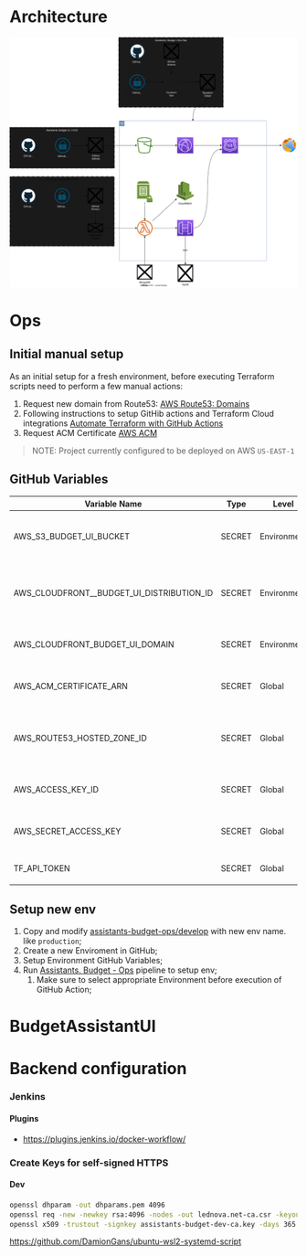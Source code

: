 # Architecture

![](./docs/architecture-general.drawio.svg)

# Ops

## Initial manual setup
As an initial setup for a fresh environment, before executing Terraform scripts need to perform a few manual actions:

1. Request new domain from Route53: [AWS Route53: Domains](https://us-east-1.console.aws.amazon.com/route53/domains/home)
2. Following instructions to setup GitHib actions and Terraform Cloud integrations [Automate Terraform with GitHub Actions](https://developer.hashicorp.com/terraform/tutorials/automation/github-actions)
3. Request ACM Certificate [AWS ACM](https://us-east-1.console.aws.amazon.com/acm/home?region=us-east-1#/certificates/request)

> NOTE: Project currently configured to be deployed on AWS `US-EAST-1` 

## GitHub Variables

| Variable Name                             | Type   | Level       | Project                | Description                                                |
| ----------------------------------------- | ------ | ----------- | ---------------------- | ---------------------------------------------------------- |
| AWS_S3_BUDGET_UI_BUCKET                   | SECRET | Environment | Assistant: Budget - UI | S3 Bucket name where build assets are stored               |
| AWS_CLOUDFRONT__BUDGET_UI_DISTRIBUTION_ID | SECRET | Environment | Assistant: Budget - UI | CloudFront ID which should be used for assets distribution |
| AWS_CLOUDFRONT_BUDGET_UI_DOMAIN           | SECRET | Environment | Assistant: Budget - UI | URL which should be used distribution                      |
| AWS_ACM_CERTIFICATE_ARN                   | SECRET | Global      | All                    | ARN of the ACM Certificate for HTTPS                       |
| AWS_ROUTE53_HOSTED_ZONE_ID                | SECRET | Global      | All                    | Route53 Zone ID where domain name is registered            |
| AWS_ACCESS_KEY_ID                         | SECRET | Global      | All                    | AWS Key ID for terraform user                              |
| AWS_SECRET_ACCESS_KEY                     | SECRET | Global      | All                    | AWS Key Secret for terraform user                          |
| TF_API_TOKEN                              | SECRET | Global      | All                    | Key of Terraform Cloud                                     |

## Setup new env
1. Copy and modify [assistants-budget-ops/develop](./assistants-budget-ops/develop/) with new env name. like `production`;
2. Create a new Enviroment in GitHub;
3. Setup Environment GitHub Variables;
4. Run [Assistants. Budget - Ops](./.github/workflows/ops.yml) pipeline to setup env;
   1. Make sure to select appropriate Environment before execution of GitHub Action;


# BudgetAssistantUI

# Backend configuration

### Jenkins

#### Plugins

- https://plugins.jenkins.io/docker-workflow/

### Create Keys for self-signed HTTPS

#### Dev

```bash
openssl dhparam -out dhparams.pem 4096
openssl req -new -newkey rsa:4096 -nodes -out lednova.net-ca.csr -keyout lednova.net-ca.key
openssl x509 -trustout -signkey assistants-budget-dev-ca.key -days 365 -req -in assistants-budget-dev-ca.csr -out assistants-budget-dev-ca.pem
```

https://github.com/DamionGans/ubuntu-wsl2-systemd-script